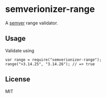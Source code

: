 # semverionizer-range
A [semver](http://semver.org/) range validator.

## Usage
Validate using

    var range = require("semverionizer-range");
    range(">3.14.25", "3.14.26"); // => true


## License
MIT

